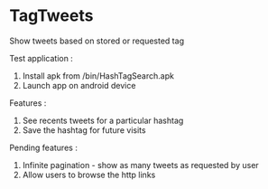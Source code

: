TagTweets
=========

Show tweets based on stored or requested tag

Test application :
1. Install apk from /bin/HashTagSearch.apk
2. Launch app on android device

Features :
1. See recents tweets for a particular hashtag
2. Save the hashtag for future visits

Pending features :
1. Infinite pagination - show as many tweets as requested by user
2. Allow users to browse the http links
